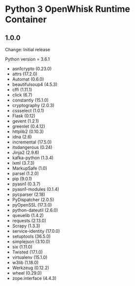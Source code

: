 <!--
#
# Licensed to the Apache Software Foundation (ASF) under one or more
# contributor license agreements.  See the NOTICE file distributed with
# this work for additional information regarding copyright ownership.
# The ASF licenses this file to You under the Apache License, Version 2.0
# (the "License"); you may not use this file except in compliance with
# the License.  You may obtain a copy of the License at
#
#     http://www.apache.org/licenses/LICENSE-2.0
#
# Unless required by applicable law or agreed to in writing, software
# distributed under the License is distributed on an "AS IS" BASIS,
# WITHOUT WARRANTIES OR CONDITIONS OF ANY KIND, either express or implied.
# See the License for the specific language governing permissions and
# limitations under the License.
#
-->

# Python 3 OpenWhisk Runtime Container



## 1.0.0
Change: Initial release

Python version = 3.6.1

- asn1crypto (0.23.0)
- attrs (17.2.0)
- Automat (0.6.0)
- beautifulsoup4 (4.5.3)
- cffi (1.11.1)
- click (6.7)
- constantly (15.1.0)
- cryptography (2.0.3)
- cssselect (1.0.1)
- Flask (0.12)
- gevent (1.2.1)
- greenlet (0.4.12)
- httplib2 (0.10.3)
- idna (2.6)
- incremental (17.5.0)
- itsdangerous (0.24)
- Jinja2 (2.9.6)
- kafka-python (1.3.4)
- lxml (3.7.3)
- MarkupSafe (1.0)
- parsel (1.2.0)
- pip (9.0.1)
- pyasn1 (0.3.7)
- pyasn1-modules (0.1.4)
- pycparser (2.18)
- PyDispatcher (2.0.5)
- pyOpenSSL (17.3.0)
- python-dateutil (2.6.0)
- queuelib (1.4.2)
- requests (2.13.0)
- Scrapy (1.3.3)
- service-identity (17.0.0)
- setuptools (36.5.0)
- simplejson (3.10.0)
- six (1.11.0)
- Twisted (17.1.0)
- virtualenv (15.1.0)
- w3lib (1.18.0)
- Werkzeug (0.12.2)
- wheel (0.29.0)
- zope.interface (4.4.3)
